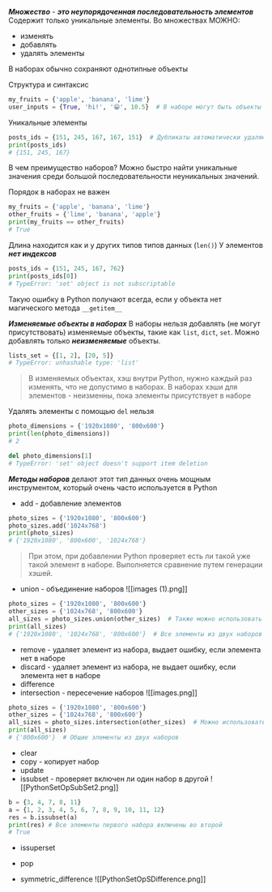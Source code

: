 ***Множество*** - ***это неупорядоченная последовательность элементов***
Содержит только уникальные элементы. 
Во множествах МОЖНО: 
 - изменять
 - добавлять
 - удалять элементы

В наборах обычно сохраняют однотипные объекты

Структура и синтаксис
```Python
my_fruits = {'apple', 'banana', 'lime'}
user_inputs = {True, 'hi!', '😁', 10.5}  # В наборе могут быть объекты разных типов
```

Уникальные элементы
```Python
posts_ids = {151, 245, 167, 167, 151}  # Дубликаты автоматически удаляются
print(posts_ids)
# {151, 245, 167}
```

В чем преимущество наборов? 
Можно быстро найти уникальные значения среди большой последовательности неуникальных значений.

Порядок в наборах не важен
```Python
my_fruits = {'apple', 'banana', 'lime'}
other_fruits = {'lime', 'banana', 'apple'}
print(my_fruits == other_fruits)
# True
```

Длина находится как и у других типов типов данных (`len()`)
У элементов ***нет индексов***
```Python
posts_ids = {151, 245, 167, 762}
print(posts_ids[0])
# TypeError: 'set' object is not subscriptable
```

Такую ошибку в Python получают всегда, если у объекта нет магического метода `__getitem__`

***Изменяемые объекты в наборах***
В наборы нельзя добавлять (не могут присутствовать) изменяемые объекты, такие как `list`, `dict`, `set`. Можно добавлять только ***неизменяемые*** объекты.
```Python
lists_set = {[1, 2], [20, 5]}
# TypeError: unhashable type: 'list'
```
> В изменяемых объектах, хэш внутри Python, нужно каждый раз изменять, что не допустимо в наборах. В наборах хэши для элементов - неизменны, пока элементы присутствует в наборе


Удалять элементы с помощью `del` нельзя
```Python
photo_dimensions = {'1920x1080', '800x600'}
print(len(photo_dimensions))
# 2

del photo_dimensions[1]
# TypeError: 'set' object doesn't support item deletion 
```

***Методы наборов*** делают этот тип данных очень мощным инструментом, который очень часто используется в Python

* add - добавление элементов
```Python
photo_sizes = {'1920x1080', '800x600'}
photo_sizes.add('1024x768')
print(photo_sizes)
# {'1920x1080', '800x600', '1024x768'}
```
> При этом, при добавлении Python проверяет есть ли такой уже такой элемент в наборе.
> Выполняется сравнение путем генерации хэшей. 

* union - объединение наборов
![[images (1).png]]
```Python
photo_sizes = {'1920x1080', '800x600'}
other_sizes = {'1024x768', '800x600'}
all_sizes = photo_sizes.union(other_sizes)  # Также можно использовать оператор "|"
print(all_sizes)
# {'1920x1080', '1024x768', '800x600'}  # Все элементы из двух наборов
```

* remove - удаляет элемент из набора, выдает ошибку, если элемента нет в наборе
* discard - удаляет элемент из набора, не выдает ошибку, если элемента нет в наборе
* difference
* intersection - пересечение наборов
![[images.png]]
```Python
photo_sizes = {'1920x1080', '800x600'}
other_sizes = {'1024x768', '800x600'}
all_sizes = photo_sizes.intersection(other_sizes)  # Можно использовать оператор "&"
print(all_sizes)
# {'800x600'}  # Общие элементы из двух наборов
```
* clear
* copy - копирует набор
* update
* issubset - проверяет включен ли один набор в другой
![[PythonSetOpSubSet2.png]]
```Python
b = {3, 4, 7, 8, 11}
a = {1, 2, 3, 4, 5, 6, 7, 8, 9, 10, 11, 12}
res = b.issubset(a)
print(res) # Все элементы первого набора включены во второй
# True
```
* issuperset

* pop
* symmetric_difference
![[PythonSetOpSDifference.png]]